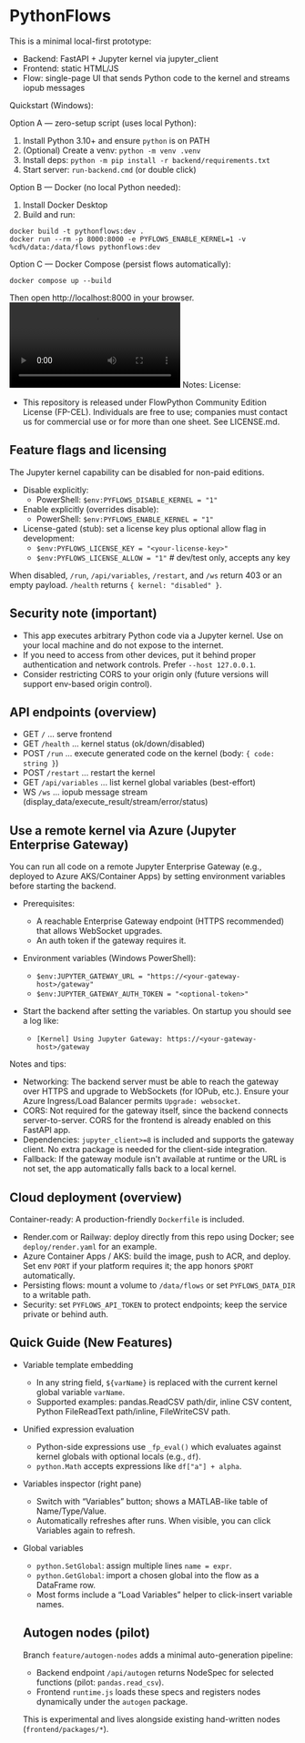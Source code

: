 # PythonFlows

This is a minimal local-first prototype:
- Backend: FastAPI + Jupyter kernel via jupyter_client
- Frontend: static HTML/JS
- Flow: single-page UI that sends Python code to the kernel and streams iopub messages

Quickstart (Windows):

Option A — zero-setup script (uses local Python):
1) Install Python 3.10+ and ensure `python` is on PATH
2) (Optional) Create a venv: `python -m venv .venv`
3) Install deps: `python -m pip install -r backend/requirements.txt`
4) Start server: `run-backend.cmd` (or double click)

Option B — Docker (no local Python needed):
1) Install Docker Desktop
2) Build and run:

```
docker build -t pythonflows:dev .
docker run --rm -p 8000:8000 -e PYFLOWS_ENABLE_KERNEL=1 -v %cd%/data:/data/flows pythonflows:dev
```

Option C — Docker Compose (persist flows automatically):

```
docker compose up --build
```

Then open http://localhost:8000 in your browser.
![alt text](Demo.mp4)
Notes:
License:
- This repository is released under FlowPython Community Edition License (FP-CEL). Individuals are free to use; companies must contact us for commercial use or for more than one sheet. See LICENSE.md.

## Feature flags and licensing

The Jupyter kernel capability can be disabled for non-paid editions.

- Disable explicitly:
	- PowerShell: `$env:PYFLOWS_DISABLE_KERNEL = "1"`
- Enable explicitly (overrides disable):
	- PowerShell: `$env:PYFLOWS_ENABLE_KERNEL = "1"`
- License-gated (stub): set a license key plus optional allow flag in development:
	- `$env:PYFLOWS_LICENSE_KEY = "<your-license-key>"`
	- `$env:PYFLOWS_LICENSE_ALLOW = "1"`  # dev/test only, accepts any key

When disabled, `/run`, `/api/variables`, `/restart`, and `/ws` return 403 or an empty payload. `/health` returns `{ kernel: "disabled" }`.

## Security note (important)

- This app executes arbitrary Python code via a Jupyter kernel. Use on your local machine and do not expose to the internet.
- If you need to access from other devices, put it behind proper authentication and network controls. Prefer `--host 127.0.0.1`.
- Consider restricting CORS to your origin only (future versions will support env-based origin control).

## API endpoints (overview)

- GET `/`                    ... serve frontend
- GET `/health`              ... kernel status (ok/down/disabled)
- POST `/run`                ... execute generated code on the kernel (body: `{ code: string }`)
- POST `/restart`            ... restart the kernel
- GET `/api/variables`       ... list kernel global variables (best-effort)
- WS  `/ws`                  ... iopub message stream (display_data/execute_result/stream/error/status)

## Use a remote kernel via Azure (Jupyter Enterprise Gateway)

You can run all code on a remote Jupyter Enterprise Gateway (e.g., deployed to Azure AKS/Container Apps) by setting environment variables before starting the backend.

- Prerequisites:
	- A reachable Enterprise Gateway endpoint (HTTPS recommended) that allows WebSocket upgrades.
	- An auth token if the gateway requires it.

- Environment variables (Windows PowerShell):
	- `$env:JUPYTER_GATEWAY_URL = "https://<your-gateway-host>/gateway"`
	- `$env:JUPYTER_GATEWAY_AUTH_TOKEN = "<optional-token>"`

- Start the backend after setting the variables. On startup you should see a log like:
	- `[Kernel] Using Jupyter Gateway: https://<your-gateway-host>/gateway`

Notes and tips:
- Networking: The backend server must be able to reach the gateway over HTTPS and upgrade to WebSockets (for IOPub, etc.). Ensure your Azure Ingress/Load Balancer permits `Upgrade: websocket`.
- CORS: Not required for the gateway itself, since the backend connects server-to-server. CORS for the frontend is already enabled on this FastAPI app.
- Dependencies: `jupyter_client>=8` is included and supports the gateway client. No extra package is needed for the client-side integration.
- Fallback: If the gateway module isn't available at runtime or the URL is not set, the app automatically falls back to a local kernel.

## Cloud deployment (overview)

Container-ready: A production-friendly `Dockerfile` is included.

- Render.com or Railway: deploy directly from this repo using Docker; see `deploy/render.yaml` for an example.
- Azure Container Apps / AKS: build the image, push to ACR, and deploy. Set env `PORT` if your platform requires it; the app honors `$PORT` automatically.
- Persisting flows: mount a volume to `/data/flows` or set `PYFLOWS_DATA_DIR` to a writable path.
- Security: set `PYFLOWS_API_TOKEN` to protect endpoints; keep the service private or behind auth.

## Quick Guide (New Features)

- Variable template embedding
	- In any string field, `${varName}` is replaced with the current kernel global variable `varName`.
	- Supported examples: pandas.ReadCSV path/dir, inline CSV content, Python FileReadText path/inline, FileWriteCSV path.

- Unified expression evaluation
	- Python-side expressions use `_fp_eval()` which evaluates against kernel globals with optional locals (e.g., `df`).
	- `python.Math` accepts expressions like `df["a"] + alpha`.

- Variables inspector (right pane)
	- Switch with “Variables” button; shows a MATLAB-like table of Name/Type/Value.
	- Automatically refreshes after runs. When visible, you can click Variables again to refresh.

- Global variables
	- `python.SetGlobal`: assign multiple lines `name = expr`.
	- `python.GetGlobal`: import a chosen global into the flow as a DataFrame row.
	- Most forms include a “Load Variables” helper to click-insert variable names.

	## Autogen nodes (pilot)

	Branch `feature/autogen-nodes` adds a minimal auto-generation pipeline:
	- Backend endpoint `/api/autogen` returns NodeSpec for selected functions (pilot: `pandas.read_csv`).
	- Frontend `runtime.js` loads these specs and registers nodes dynamically under the `autogen` package.

	This is experimental and lives alongside existing hand-written nodes (`frontend/packages/*`).
